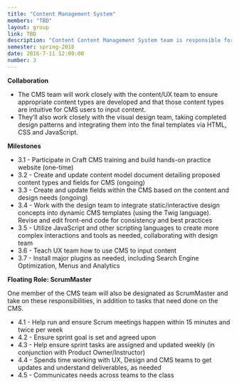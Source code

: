 ```yaml
---
title: "Content Management System"
members: "TBD"
layout: group
link: TBD
description: "Content Content Management System team is responsible for the final technical architecture that users will interact with, via the CMS.  They’ll also work closely on items that require more advanced database or dynamic functionality, including JavaScript.  This team will ultimately define the content structure and types in the CMS, building out HTML templates, CSS (SASS) and JavaScript that has been technically tested and takes performance and accessibility into account."
semester: spring-2018
date: 2016-7-11 12:00:00
number: 3
---
```


**Collaboration**

* The CMS team will work closely with the content/UX team to ensure appropriate content types are developed and that those content types are intuitive for CMS users to input content.
* They’ll also work closely with the visual design team, taking completed design patterns and integrating them into the final templates via HTML, CSS and JavaScript.

**Milestones**

* 3.1 - Participate in Craft CMS training and build hands-on practice website (one-time)
* 3.2 - Create and update content model document detailing proposed content types and fields for CMS (ongoing)
* 3.3 - Create and update fields within the CMS based on the content and design needs (ongoing)
* 3.4 - Work with the design team to integrate static/interactive design concepts into dynamic CMS templates (using the Twig language).  Revise and edit front-end code for consistency and best practices
* 3.5 - Utilize JavaScript and other scripting languages to create more complex interactions and tools as needed, collaborating with design team
* 3.6 - Teach UX team how to use CMS to input content
* 3.7 - Install major plugins as needed, including Search Engine Optimization, Menus and Analytics

**Floating Role: ScrumMaster**

One member of the CMS team will also be designated as ScrumMaster and take on these responsibilities, in addition to tasks that need done on the CMS.

* 4.1 - Help run and ensure Scrum meetings happen within 15 minutes and twice per week
* 4.2 - Ensure sprint goal is set and agreed upon
* 4.3 - Help ensure sprint tasks are assigned and updated weekly (in conjunction with Product Owner/Instructor)
* 4.4 - Spends time working with UX, Design and CMS teams to get updates and understand deliverables, as needed
* 4.5 - Communicates needs across teams to the class
